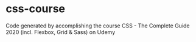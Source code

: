 # css-course
Code generated by accomplishing the course CSS - The Complete Guide 2020 (incl. Flexbox, Grid &amp; Sass) on Udemy
